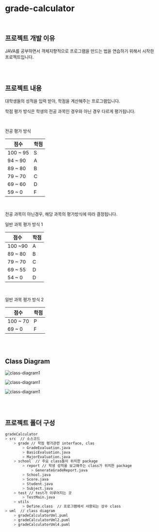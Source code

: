 # grade-calculator

<br/>

## 프로젝트 개발 이유

JAVA를 공부하면서 객체지향적으로 프로그램을 만드는 법을 연습하기 위해서 시작한 프로젝트입니다.

<br/>

<br/>

## 프로젝트 내용

대학생들의 성적을 입력 받아, 학점을 계산해주는 프로그램입니다. 

학점 평가 방식은 학생의 전공 과목인 경우와 아닌 경우 다르게 평가됩니다. 

<br/>

전공 평가 방식

| 점수     | 학점 |
| -------- | ---- |
| 100 ~ 95 | S    |
| 94 ~ 90  | A    |
| 89 ~ 80  | B    |
| 79 ~ 70  | C    |
| 69 ~ 60  | D    |
| 59 ~ 0   | F    |

<br/>

전공 과목이 아닌경우, 해당 과목의 평가방식에 따라 결정됩니다. 

일반 과목 평가 방식 1

| 점수    | 학점 |
| ------- | ---- |
| 100 ~90 | A    |
| 89 ~ 80 | B    |
| 79 ~ 70 | C    |
| 69 ~ 55 | D    |
| 54 ~ 0  | D    |

<br/>

일반 과목 평가 방식 2

| 점수     | 학점 |
| -------- | ---- |
| 100 ~ 70 | P    |
| 69 ~ 0   | F    |

<br/>

<br/>

## Class Diagram

![class-diagram1](http://www.plantuml.com/plantuml/proxy?src=https://raw.githubusercontent.com/Hyuk1996/grade-calculator/master/gradeCalculator/uml/gradeCalculatorUml.puml)

![class-diagram1](http://www.plantuml.com/plantuml/proxy?src=https://raw.githubusercontent.com/Hyuk1996/grade-calculator/master/gradeCalculator/uml/gradeCalculatorUml2.puml)

![class-diagram1](http://www.plantuml.com/plantuml/proxy?src=https://raw.githubusercontent.com/Hyuk1996/grade-calculator/master/gradeCalculator/uml/gradeCalculatorUml4.puml)

<br/>

<br/>

## 프로젝트 폴더 구성

~~~bash
gradeCalculator
> src  // 소스코드
	> grade // 학점 평가관련 interface, clas
		> GradeEvaluation.java
		> BasicEvaluation.java
		> MajorEvaluation.java
	> school  // 주요 class들이 위치한 package
		> report // 학생 성적을 보고해주는 class가 위치한 package
			> GenerateGradeReport.java
		> School.java
		> Score.java
		> Student.java
		> Subject.java
	> test // test가 이루어지는 곳
		> TestMain.java
	> utils 
		> Define.class  // 프로그램에서 사용되는 상수 class 
> uml  // class diagram
	> gradeCalculatorUml.puml
	> gradeCalculatorUml2.puml
	> gradeCalculatorUml4.puml
~~~


